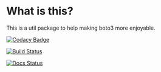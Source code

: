 # What is this?

This is a util package to help making boto3 more enjoyable.

[![Codacy Badge](https://api.codacy.com/project/badge/Grade/186212a8957b42a594ec8aa5f8d8a70c)](https://www.codacy.com/app/eamonnfaherty/better-boto?utm_source=github.com&amp;utm_medium=referral&amp;utm_content=eamonnfaherty/better-boto&amp;utm_campaign=Badge_Grade)

[![Build Status](https://travis-ci.org/eamonnfaherty/better-boto.svg?branch=master)](https://travis-ci.org/eamonnfaherty/better-boto)

[![Docs Status](https://readthedocs.org/projects/better-boto/badge/?version=latest)](https://better-boto.readthedocs.io/en/latest/)
